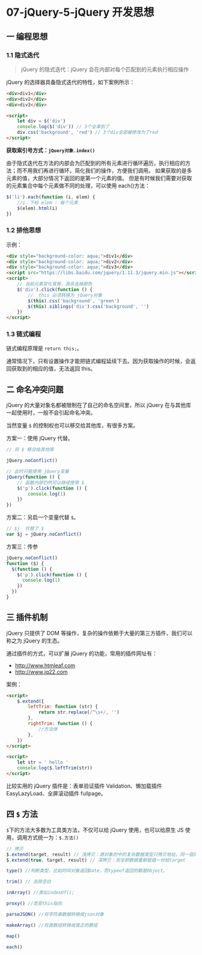 # 07-jQuery-5-jQuery 开发思想

## 一 编程思想

### 1.1 隐式迭代

> jQuery 的隐式迭代：jQuery 会在内部对每个匹配到的元素执行相应操作

jQuery 的选择器具备隐式迭代的特性，如下案例所示：

```html
<div>div1</div>
<div>div2</div>
<div>div3</div>

<script>
    let div = $('div')
    console.log($('div')) // 3个全拿到了
    div.css('background', 'red') // 3个div全部被修改为了red
</script>
```

**获取索引号方式：`jQuery对象.index()`**

由于隐式迭代在方法的内部会为匹配到的所有元素进行循环遍历，执行相应的方法；而不用我们再进行循环，简化我们的操作，方便我们调用。
如果获取的是多元素的值，大部分情况下返回的是第一个元素的值。
但是有时候我们需要对获取的元素集合中每个元素做不同的处理，可以使用 each()方法：

```js
$('li').each(function (i, elem) {
    //i：下标 elem : 每个元素
    $(elem).html(i)
})
```

### 1.2 排他思想

示例：

```html
<div style="background-color: aqua;">div1</div>
<div style="background-color: aqua;">div2</div>
<div style="background-color: aqua;">div3</div>
<script src="https://libs.baidu.com/jquery/1.11.3/jquery.min.js"></script>
<script>
    // 当前元素变化背景，其余去掉颜色
    $('div').click(function () {
        //  this 必须转换为 jQuery对象
        $(this).css('background', 'green')
        $(this).siblings('div').css('background', '')
    })
</script>
```

### 1.3 链式编程

链式编程原理是 `return this;`。

通常情况下，只有设置操作才能把链式编程延续下去。因为获取操作的时候，会返回获取到的相应的值，无法返回 this。

## 二 命名冲突问题

jQuery 的大量对象名都被限制在了自己的命名空间里，所以 jQuery 在与其他库一起使用时，一般不会引起命名冲突。

当然变量 `$` 的控制权也可以移交给其他库，有很多方案。

方案一：使用 jQuery 代替。

```js
// 将 $ 移交给其他库

jQuery.noConflict()

// 此时只能使用 jQuery变量
jQuery(function () {
    // 函数内部仍然可以继续使用 $
    $('p').click(function () {
        console.log(1)
    })
})
```

方案二：另启一个变量代替 `$`。

```js
// $j  代替了 $
var $j = jQuery.noConflict()
```

方案三：传参

```js
jQuery.noConflict()
function ($) {
  $(function () {
    $('p').click(function () {
      console.log(1)
    })
  })
}
```

## 三 插件机制

jQuery 只提供了 DOM 等操作，复杂的操作依赖于大量的第三方插件，我们可以称之为 jQuery 的生态。

通过插件的方式，可以扩展 jQuery 的功能，常用的插件网址有：

-   <http://www.htmleaf.com>
-   <http://www.jq22.com>

案例：

```html
<script>
    $.extend({
        leftTrim: function (str) {
            return str.replace(/^\s+/, '')
        },
        rightTrim: function () {
            //方法体
        },
    })
</script>

<script>
    let str = ' hello '
    console.log($.leftTrim(str))
</script>
```

比较实用的 jQuery 插件是：表单验证插件 Validation、懒加载插件 EasyLazyLoad、全屏滚动插件 fullpage。

## 四 `$` 方法

`$`下的方法大多数为工具类方法，不仅可以给 jQuery 使用，也可以给原生 JS 使用，调用方式统一为：`$.方法()`

```js
// 拷贝
$.extend(target, result) // 浅拷贝：源对象的中的复杂数据类型只拷贝地址。同一层的数据如果有冲突会被合并
$.extend(true, target, result) // 深拷贝：完全把数据重新赋值一份给target

type() //判断类型，比如时间对象返回Date，而typeof返回的都是Object。

trim() // 去除空白

inArray() //类似indexOf();

proxy() //改变this指向

parseJSON() //将字符串数据转换成json对象

makeArray() //将类数组转换成真正的数组

map()

each()
```
